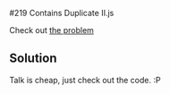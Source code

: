 #219 Contains Duplicate II.js

Check out [the problem](https://leetcode.com/problems/contains-duplicate-ii/)

## Solution

Talk is cheap, just check out the code. :P
